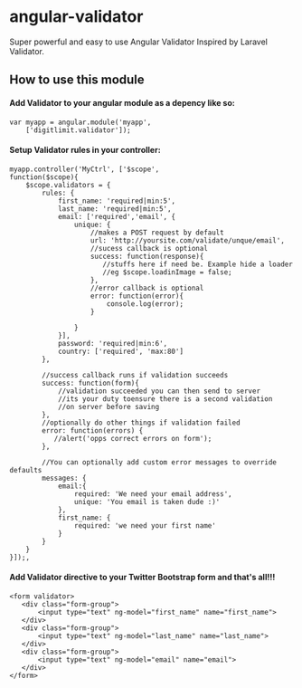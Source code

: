 # angular-validator
Super powerful and easy to use Angular Validator
Inspired by Laravel Validator. 


## How to use this module

#### Add Validator to your angular module as a depency like so:

    var myapp = angular.module('myapp',
        ['digitlimit.validator']);

#### Setup Validator rules in your controller:

    myapp.controller('MyCtrl', ['$scope',
    function($scope){
        $scope.validators = {
            rules: {
                first_name: 'required|min:5',
                last_name: 'required|min:5',
                email: ['required','email', {
                    unique: {
                        //makes a POST request by default
                        url: 'http://yoursite.com/validate/unque/email',
                        //sucess callback is optional
                        success: function(response){
                           //stuffs here if need be. Example hide a loader
                           //eg $scope.loadinImage = false;
                        },
                        //error callback is optional
                        error: function(error){
                            console.log(error);
                        }
               
                    }    
                }],
                password: 'required|min:6',
                country: ['required', 'max:80']
            },

            //success callback runs if validation succeeds
            success: function(form){
                //validation succeeded you can then send to server
                //its your duty toensure there is a second validation 
                //on server before saving     
            },
            //optionally do other things if validation failed
            error: function(errors) {
               //alert('opps correct errors on form');
            },
             
            //You can optionally add custom error messages to override defaults
            messages: {
                email:{
                    required: 'We need your email address',
                    unique: 'You email is taken dude :)'
                },
                first_name: {
                    required: 'we need your first name'
                }
            }
        }
    }]);,
#### Add Validator directive to your Twitter Bootstrap form and that's all!!!

    <form validator>
       <div class="form-group">
           <input type="text" ng-model="first_name" name="first_name">
       </div>
       <div class="form-group">
           <input type="text" ng-model="last_name" name="last_name">
       </div>
       <div class="form-group">
           <input type="text" ng-model="email" name="email">
       </div>
    </form>


